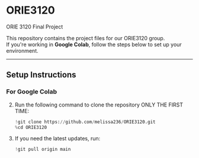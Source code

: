 # ORIE3120
ORIE 3120 Final Project

This repository contains the project files for our ORIE3120 group.  
If you're working in **Google Colab**, follow the steps below to set up your environment.

---

## Setup Instructions

### **For Google Colab**
2. Run the following command to clone the repository ONLY THE FIRST TIME:
    ```python
    !git clone https://github.com/melissa236/ORIE3120.git
    %cd ORIE3120
    ```
3. If you need the latest updates, run:
    ```python
    !git pull origin main
    ```
